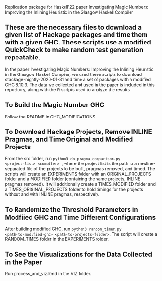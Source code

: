 Replication package for Haskell'22 paper Investigating Magic Numbers: Improving the Inlining Heuristic in the Glasgow Haskell Compiler

## These are the necessary files to download a given list of Hackage packages and time them with a given GHC. These scripts use a modified QuickCheck to make random test generation repeatable.
In the paper Investigating Magic Numbers: Improving the Inlining Heuristic in the Glasgow Haskell Compiler, we used
these scripts to download stackage-nightly-2020-01-31 and time a set of packages with a modified GHC 8.10.3. The data we collected and used in the paper is included in this repository, along with the R scripts used to analyze the results.

## To Build the Magic Number GHC
Follow the README in GHC_MODIFICATIONS

## To Download Hackage Projects, Remove INLINE Pragmas, and Time Original and Modified Projects
From the src folder, run <code>python3 do_pragma_comparison.py \<project-list\> \<compiler\> </code>, where the project list is the path to a newline-separated file of the projects to be built, pragmas removed, and timed. The scripts will create an EXPERIMENTS folder with an ORIGINAL_PROJECTS folder and a MODIFIED folder (containing the same projects, INLINE pragmas removed). It will additionally create a TIMES_MODIFIED folder and a TIMES_ORIGINAL_PROJECTS folder to hold timings for the projects without and with INLINE pragmas, respectively.

## To Randomize the Threshold Parameters in Modfiied GHC and Time Different Configurations
After building modified GHC, run <code>python3 random_timer.py \<path-to-modified-ghc\> \<path-to-projects-folder\></code>. The script will create a RANDOM_TIMES folder in the EXPERIMENTS folder.

## To See the Visualizations for the Data Collected in the Paper
Run process_and_viz.Rmd in the VIZ folder.
